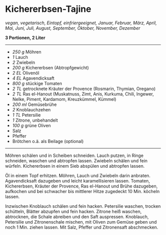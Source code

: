 # Kichererbsen-Tajine

*vegan, vegetarisch, Eintopf, einfriergeeignet, Januar, Februar, März, April, Mai, Juni, Juli, August, September, Oktober, November, Dezember*

**3 Portionen, 2 Liter**

---

- *250 g* Möhren
- *1* Lauch
- *2* Zwiebeln
- *200 g* Kichererbsen (Abtropfgewicht)
- *2 EL* Olivenöl
- *4 EL* Agavendicksaft
- *800 g* stückige Tomaten
- *2 TL* getrocknete Kräuter der Provence (Rosmarin, Thymian, Oregano)
- *2 TL* Ras el-Hanout (Muskatnuss, Zimt, Anis, Kurkuma, Chili, Ingewer, Nelke, Piment, Kardamom, Kreuzkümmel, Kümmel)
- *200 ml* Gemüsebrühe
- *2* Knoblauchzehen
- *1 TL* Petersilie
- *1* Zitrone, unbehandelt
- *100 g* grüne Oliven
- Salz
- Pfeffer
- Brötchen o.ä. als Beilage (optional)

---

Möhren schälen und in Scheiben schneiden. Lauch putzen, in Ringe schneiden, waschen und abtropfen lassen. Zwiebeln schälen und fein würfeln. Kichererbsen in einem Sieb abspülen und abtropfen lassen.

Öl in einem Topf erhitzen. Möhren, Lauch und Zwiebeln darin anbraten. Agavendicksaft dazugeben und leicht karamellisieren lassen. Tomaten, Kichererbsen, Kräuter der Provence, Ras el-Hanout und Brühe dazugeben, aufkochen und bei schwacher bis mittlerer Hitze zugedeckt 10 Min. köcheln lassen.

Inzwischen Knoblauch schälen und fein hacken. Petersilie waschen, trocken schütteln, Blätter abzupfen und fein hacken. Zitrone heiß waschen, abtrocknen, die Schale abreiben und den Saft auspressen. Knoblauch, Petersilie und Zitronenschale mischen, mit Oliven zum Gemüse geben und noch 1 Min. ziehen lassen. Mit Salz, Pfeffer und Zitronensaft abschmecken.
